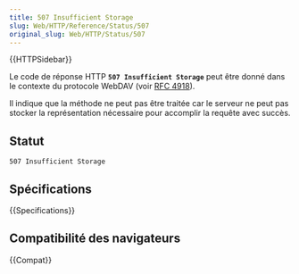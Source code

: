 ```yaml
---
title: 507 Insufficient Storage
slug: Web/HTTP/Reference/Status/507
original_slug: Web/HTTP/Status/507
---
```


{{HTTPSidebar}}

Le code de réponse HTTP **`507 Insufficient Storage`** peut être donné dans le contexte du protocole WebDAV (voir [RFC 4918](https://tools.ietf.org/html/rfc4918)).

Il indique que la méthode ne peut pas être traitée car le serveur ne peut pas stocker la représentation nécessaire pour accomplir la requête avec succès.

## Statut

```
507 Insufficient Storage
```

## Spécifications

{{Specifications}}

## Compatibilité des navigateurs

{{Compat}}
